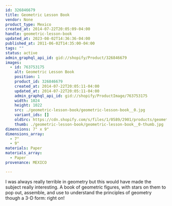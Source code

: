 ```yaml
---
id: 326846679
title: Geometric Lesson Book
vendor: None
product_type: Mexico
created_at: 2014-07-22T20:05:09-04:00
handle: geometric-lesson-book
updated_at: 2023-08-02T14:36:36-04:00
published_at: 2011-06-02T14:35:00-04:00
tags: ""
status: active
admin_graphql_api_id: gid://shopify/Product/326846679
images:
  - id: 763753175
    alt: Geometric Lesson Book
    position: 1
    product_id: 326846679
    created_at: 2014-07-22T20:05:11-04:00
    updated_at: 2014-07-22T20:05:11-04:00
    admin_graphql_api_id: gid://shopify/ProductImage/763753175
    width: 1024
    height: 1022
    src: ./geometric-lesson-book/geometric-lesson-book__0.jpg
    variant_ids: []
    oldSrc: https://cdn.shopify.com/s/files/1/0589/2901/products/geometricbook.jpeg?v=1406073911
    thumb: ./geometric-lesson-book/geometric-lesson-book__0-thumb.jpg
dimensions: 7" x 9"
dimensions_array:
  - 7"
  - 9"
materials: Paper
materials_array:
  - Paper
provenance: MEXICO

---
```


I was always really terrible in geometry but this would have made the subject really interesting. A book of geometric figures, with stars on them to pop out, assemble, and use to understand the principles of geometry though a 3-D form: right on!